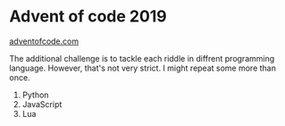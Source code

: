 # Advent of code 2019

[adventofcode.com](https://adventofcode.com/)

The additional challenge is to tackle each riddle in diffrent programming language.
However, that's not very strict. I might repeat some more than once.

1. Python
2. JavaScript
3. Lua

